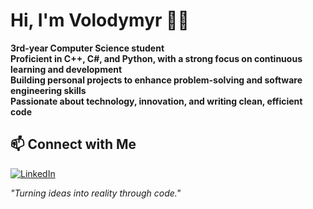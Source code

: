 # Hi, I'm Volodymyr 👨‍💻 

**3rd-year Computer Science student**  
**Proficient in C++, C#, and Python, with a strong focus on continuous learning and development**  
**Building personal projects to enhance problem-solving and software engineering skills**  
**Passionate about technology, innovation, and writing clean, efficient code**  

## 📫 Connect with Me  
[![LinkedIn](https://img.shields.io/badge/LinkedIn-0077B5?style=for-the-badge&logo=linkedin&logoColor=white)](https://www.linkedin.com/in/volodymyr-skobalo)

_"Turning ideas into reality through code."_  

